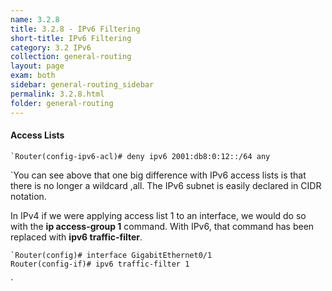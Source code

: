 ```yaml
---
name: 3.2.8
title: 3.2.8 - IPv6 Filtering
short-title: IPv6 Filtering
category: 3.2 IPv6
collection: general-routing
layout: page
exam: both
sidebar: general-routing_sidebar
permalink: 3.2.8.html
folder: general-routing
---
```

#### Access Lists
```
`Router(config-ipv6-acl)# deny ipv6 2001:db8:0:12::/64 any
```
`You can see above that one big difference with IPv6 access lists is that there is no longer a wildcard ,all. The IPv6 subnet is easily declared in CIDR notation.

In IPv4 if we were applying access list 1 to an interface, we would do so with the **ip access-group 1** command. With IPv6, that command has been replaced with **ipv6 traffic-filter**.
```
`Router(config)# interface GigabitEthernet0/1
Router(config-if)# ipv6 traffic-filter 1
```
`
